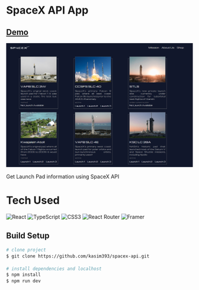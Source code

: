 # SpaceX API App

## [Demo]()

<div align="center">
       <img src="https://raw.githubusercontent.com/kasim393/assets/main/spacex/ss1.png">
</div>

Get Launch Pad information using SpaceX API

# Tech Used

![React](https://img.shields.io/badge/react-%2320232a.svg?style=for-the-badge&logo=react&logoColor=%2361DAFB)
![TypeScript](https://img.shields.io/badge/typescript-%23007ACC.svg?style=for-the-badge&logo=typescript&logoColor=white)
![CSS3](https://img.shields.io/badge/css3-%231572B6.svg?style=for-the-badge&logo=css3&logoColor=white)
![React Router](https://img.shields.io/badge/React_Router-CA4245?style=for-the-badge&logo=react-router&logoColor=white)
![Framer](https://img.shields.io/badge/Framer-black?style=for-the-badge&logo=framer&logoColor=blue)

## Build Setup

```bash
# clone project
$ git clone https://github.com/kasim393/spacex-api.git

# install dependencies and localhost
$ npm install
$ npm run dev

```
